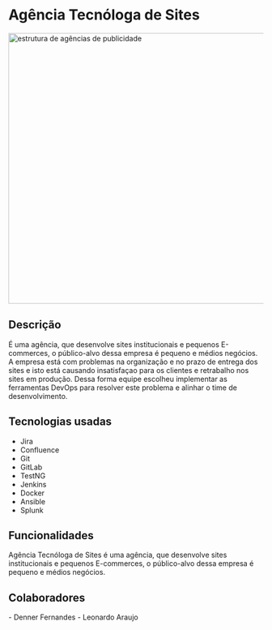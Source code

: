 # Agência Tecnóloga de Sites

<img width="800" height="534" src="https://rockcontent.com/br/wp-content/uploads/sites/2/2020/07/estrutura-de-agências-de-publicidade-1024x683.jpeg" alt="estrutura de agências de publicidade" srcset="https://rockcontent.com/br/wp-content/uploads/sites/2/2020/07/estrutura-de-agências-de-publicidade-1024x683.jpeg 1024w, https://rockcontent.com/br/wp-content/uploads/sites/2/2020/07/estrutura-de-agências-de-publicidade-300x200.jpeg 300w, https://rockcontent.com/br/wp-content/uploads/sites/2/2020/07/estrutura-de-agências-de-publicidade-768x512.jpeg 768w, https://rockcontent.com/br/wp-content/uploads/sites/2/2020/07/estrutura-de-agências-de-publicidade.jpeg 1280w" sizes="(max-width: 800px) 100vw, 800px">

<h2>Descrição</h2>

É uma agência, que desenvolve sites institucionais e pequenos E-commerces, o público-alvo dessa empresa é pequeno e médios negócios. A empresa está com problemas na organização e no prazo de entrega dos sites e isto está causando insatisfaçao para os clientes e retrabalho nos sites em produção. Dessa forma equipe escolheu implementar as ferramentas DevOps para resolver este problema e alinhar o time de desenvolvimento.

<h2>Tecnologias usadas</h2>

- Jira
- Confluence
- Git
- GitLab
- TestNG
- Jenkins
- Docker
- Ansible
- Splunk

<h2>Funcionalidades</h2>

Agência Tecnóloga de Sites é uma agência, que desenvolve sites institucionais e
pequenos E-commerces, o público-alvo dessa empresa é pequeno e médios negócios.

<h2>Colaboradores</h2>
- Denner Fernandes
- Leonardo Araujo
